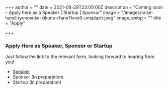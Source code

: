 +++
author = ""
date = 2021-06-29T23:00:00Z
description = "Coming soon – Apply here as a Speaker | Startup | Sponsor"
image = "/images/raise-hand-ryunosuke-kikuno-rfane7txve0-unsplash.jpeg"
image_webp = ""
title = "Apply"

+++
### Apply Here as Speaker, Sponsor or Startup

Just follow the link to the relevant form, looking forward to hearing from you!

* [Speaker](https://docs.google.com/forms/d/e/1FAIpQLSeqY0hZAerXLE9W9h-FFKsWMYPcsfCPeIOUjcCSEAB8agoy4w/viewform)
* Sponsor (In preparation)
* Startup (In preparation)